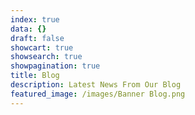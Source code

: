 ```yaml
---
index: true
data: {}
draft: false
showcart: true
showsearch: true
showpagination: true
title: Blog
description: Latest News From Our Blog
featured_image: /images/Banner Blog.png
---
```

